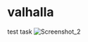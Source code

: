 # valhalla
test task
![Screenshot_2](https://user-images.githubusercontent.com/70944846/122228778-d9ea8480-cec0-11eb-978f-c043bd624406.png)

